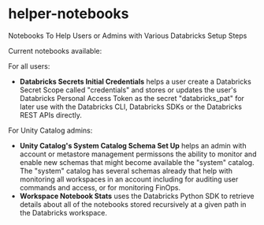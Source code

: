 # helper-notebooks
Notebooks To Help Users or Admins with Various Databricks Setup Steps

Current notebooks available: 

For all users: 
  * **Databricks Secrets Initial Credentials** helps a user create a Databricks Secret Scope called "credentials" and stores or updates the user's Databricks Personal Access Token as the secret "databricks_pat" for later use with the Databricks CLI, Databricks SDKs or the Databricks REST APIs directly.  

For Unity Catalog admins:
  * **Unity Catalog's System Catalog Schema Set Up** helps an admin with account or metastore management permissons the ability to monitor and enable new schemas that might become available the "system" catalog.  The "system" catalog has several schemas already that help with monitoring all workspaces in an account including for auditing user commands and access, or for monitoring FinOps.  
  * **Workspace Notebook Stats** uses the Databricks Python SDK to retrieve details about all of the notebooks stored recursively at a given path in the Databricks workspace.  

